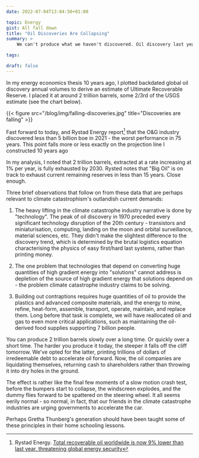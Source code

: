 ```yaml
---
date: 2022-07-04T13:04:50+01:00

topic: Energy
gist: All fall down
title: "Oil Discoveries Are Collapsing"
summary: > 
    We can't produce what we haven't discovered. Oil discovery last yeaar fell to an 75 year low. Production will follow.

tags:

draft: false
---
```


In my energy economics thesis 10 years ago, I plotted backdated global oil discovery annual volumes to derive an estimate of Ultimate Recoverable Reserve. I placed it at around 2 trillion barrels, some 2/3rd of the USGS estimate (see the chart below).

{{< figure src="/blog/img/falling-discoveries.jpg" title="Discoveries are falling" >}}


Fast forward to today, and Rystad Energy report[^1] that the O&G industry discovered less than 5 billion boe in 2021 - the worst performance in 75 years. This point falls more or less exactly on the projection line I constructed 10 years ago

In my analysis, I noted that 2 trillion barrels, extracted at a rate increasing at 1% per year, is fully exhausted by 2030. Rysted notes that "Big Oil" is on track to exhaust current remaining reserves in less than 15 years. Close enough.

Three brief observations that follow on from these data that are perhaps relevant to climate catastrophism's outlandish current demands:

1. The heavy lifting in the climate catastrophe industry narrative is done by "technology". The peak of oil discovery in 1970 preceded every significant technology disruption of the 20th century - transistors and miniaturisation, computing, landing on the moon and orbital surveillance, material sciences, etc. They didn't make the slightest difference to the discovery trend, which is determined by the brutal logistics equation characterising the physics of easy first/hard last systems, rather than printing money.

2. The one problem that technologies that depend on converting huge quantities of high gradient energy into "solutions" cannot address is depletion of the source of high gradient energy that solutions depend on - the problem climate catastrophe industry claims to be solving.

3. Building out contraptions requires huge quantities of oil to provide the plastics and advanced composite materials, and the energy to mine, refine, heat-form, assemble, transport, operate, maintain, and replace them. Long before that task is complete, we will have reallocated oil and gas to even more critical applications, such as maintaining the oil-derived food supplies supporting 7 billion people.

You can produce 2 trillion barrels slowly over a long time. Or quickly over a short time. The harder you produce it today, the steeper it falls off the cliff tomorrow. We've opted for the latter, printing trillions of dollars of irredeemable debt to accelerate oil forward. Now, the oil companies are liquidating themselves, returning cash to shareholders rather than throwing it into dry holes in the ground.

The effect is rather like the final few moments of a slow motion crash test, before the bumpers start to collapse, the windscreen explodes, and the dummy flies forward to be spattered on the steering wheel. It all seems eerily normal - so normal, in fact, that our friends in the climate catastrophe industries are urging governments to accelerate the car.

Perhaps Gretha Thunberg's generation should have been taught some of these principles in their home schooling lessons.

[^1]: Rystad Energy. [Total recoverable oil worldwide is now 9% lower than last year, threatening global energy security](https://www.rystadenergy.com/news/total-recoverable-oil-worldwide-is-now-9-lower-than-last-year-threatening-global)